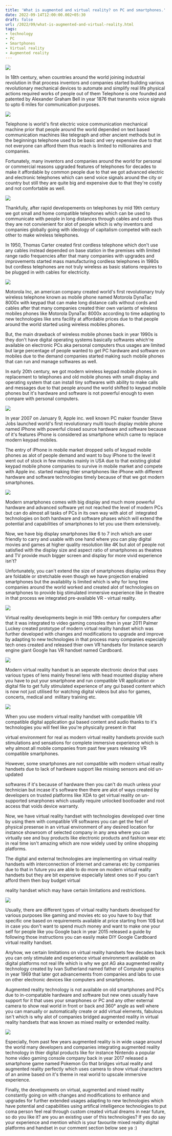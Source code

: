 ```yaml
---
title: 'What is augmented and virtual reality? on PC and smartphones.'
date: 2022-09-14T12:00:00.002+05:30
draft: false
url: /2022/09/what-is-augmented-and-virtual-reality.html
tags: 
- technology
- PC
- Smartphones
- Virtual reality
- Augmented reality
---
```


 [![](https://lh3.googleusercontent.com/-mc91nkPCdRk/YyI0xV8riLI/AAAAAAAANu4/xsap1XVb9KU80HWUGWNVmiF9OA9KJ-gbgCNcBGAsYHQ/s1600/1663186112858504-0.png)](https://lh3.googleusercontent.com/-mc91nkPCdRk/YyI0xV8riLI/AAAAAAAANu4/xsap1XVb9KU80HWUGWNVmiF9OA9KJ-gbgCNcBGAsYHQ/s1600/1663186112858504-0.png) 

  

  

In 18th century, when countries around the world joining industrial revolution in that process inventors and companies started building various revolutionary mechanical devices to automate and simplify real life physical actions required works of people out of them Telephone is one founded and patented by Alexander Graham Bell in year 1876 that transmits voice signals to upto 6 miles for communication purposes.

  

 [![](https://lh3.googleusercontent.com/-qytcGApmrLA/YyK4BYgjexI/AAAAAAAANvk/-hRC2U9mkxAWxTJ7jFS5O55km0ymLs_ogCNcBGAsYHQ/s1600/1663219713093649-0.png)](https://lh3.googleusercontent.com/-qytcGApmrLA/YyK4BYgjexI/AAAAAAAANvk/-hRC2U9mkxAWxTJ7jFS5O55km0ymLs_ogCNcBGAsYHQ/s1600/1663219713093649-0.png) 

  

Telephone is world's first electric voice communication mechanical machine prior that people around the world depended on text based communication machines like telegraph and other ancient methods but in the beginnings telephone used to be basic and very expensive due to that not everyone can afford them thus reach is limited to millionaires and companies.

  

Fortunately, many inventors and companies around the world for personal or commercial reasons upgraded features of telephones for decades to make it affordable by common people due to that we got advanced electric and electronic telephones which can send voice signals around the city or country but still they are quite big and expensive due to that they're costly and not comfortable as well.

  

 [![](https://lh3.googleusercontent.com/-3k4XezQqsRc/YyK4AW4QKeI/AAAAAAAANvg/W_LmC04d83U84aT9dVh60TakYEwduC95gCNcBGAsYHQ/s1600/1663219708962430-1.png)](https://lh3.googleusercontent.com/-3k4XezQqsRc/YyK4AW4QKeI/AAAAAAAANvg/W_LmC04d83U84aT9dVh60TakYEwduC95gCNcBGAsYHQ/s1600/1663219708962430-1.png) 

  

Thankfully, after rapid developements on telephones by mid 19th century we got small and home compatible telephones which can be used to communicate with people in long distances through cables and cords thus they are not convienient for alot of people which is why inventors and companies globally going with ideology of capitalism competed with each other to make wireless telephones.

  

In 1950, Thomas Carter created first cordless telephone which don't use any cables instead depended on base station in the premises with limited range radio frequencies after that many companies with upgrades and improvements started mass manufacturing cordless telephones in 1980s but cordless telephones are not truly wireless as basic stations requires to be plugged in with cables for electricity.

  

 [![](https://lh3.googleusercontent.com/-zJUap1NxiD0/YyK3_T_iM1I/AAAAAAAANvc/xb6GtH4wFYYPMDCCtZ7RUEUMmZzdJKSAACNcBGAsYHQ/s1600/1663219705527276-2.png)](https://lh3.googleusercontent.com/-zJUap1NxiD0/YyK3_T_iM1I/AAAAAAAANvc/xb6GtH4wFYYPMDCCtZ7RUEUMmZzdJKSAACNcBGAsYHQ/s1600/1663219705527276-2.png) 

  

Motorola Inc, an american company created world's first revolutionary truly wireless telephone known as mobile phone named Motorola DynaTac 8000x with keypad that can make long distance calls without cords and cables after that many companies created thier own variants of wireless mobiles phones like Motorola DynaTac 8000x according to time adapting to new technologies like sms facility at affordable prices due to that people around the world started using wireless mobiles phones.

  

But, the main drawback of wireless mobile phones back in year 1990s is they don't have digital operating systems basically softwares which're available on electronic PCs aka personal computers thus usages are limited but large percentage of people wanted to get PC hardware and software on mobiles due to the demand companies started making such mobile phones that can run and manage softwares as well.

  

In early 20th century, we got modern wireless keypad mobile phones in replacement to telephones and old mobile phones with small display and operating system that can install tiny softwares with ability to make calls and messages due to that people around the world shifted to keypad mobile phones but it's hardware and software is not powerful enough to even compare with personal computers.

  

 [![](https://lh3.googleusercontent.com/-hHGd9ywTzlY/YyK3-rd3Q9I/AAAAAAAANvY/8um0ZUPDMSwaGt0BIAzKUGvUjdBduc4AACNcBGAsYHQ/s1600/1663219701782815-3.png)](https://lh3.googleusercontent.com/-hHGd9ywTzlY/YyK3-rd3Q9I/AAAAAAAANvY/8um0ZUPDMSwaGt0BIAzKUGvUjdBduc4AACNcBGAsYHQ/s1600/1663219701782815-3.png) 

  

In year 2007 on January 9, Apple inc. well known PC maker founder Steve Jobs launched world's first revolutionary multi touch display mobile phone named iPhone with powerful closed source hardware and software because of it's features iPhone is considered as smartphone which came to replace modern keypad mobiles.

  

The entry of iPhone in mobile market dropped sells of keypad mobile phones as alot of people demand and want to buy iPhone to the level it went out of stock in few minutes mainly in USA due to that existing global keypad mobile phone companies to survive in mobile market and compete with Apple inc. started making thier smartphones like iPhone with different hardware and software technologies timely because of that we got modern smartphones.

  

 [![](https://lh3.googleusercontent.com/-lxN-3tH_7A4/YyK39oqDrUI/AAAAAAAANvU/xVZio6sWK0kAU2R0yu1BRfSSLM9z6ai_gCNcBGAsYHQ/s1600/1663219697545520-4.png)](https://lh3.googleusercontent.com/-lxN-3tH_7A4/YyK39oqDrUI/AAAAAAAANvU/xVZio6sWK0kAU2R0yu1BRfSSLM9z6ai_gCNcBGAsYHQ/s1600/1663219697545520-4.png) 

  

Modern smartphones comes with big display and much more powerful hardware and advanced software yet not reached the level of modern PCs but can do almost all tasks of PCs in its own way with alot of  integrated technologies on both hardware and software phases which will extend the potential and capabilities of smartphones to let you use them extensively.

  

Now, we have big display smartphones like 6 to 7 inch which are user friendly to carry and usable with one hand where you can play digital movies and games at higher quality resolution like 4K but alot of people not satisfied with the display size and aspect ratio of smartphones as theatres and TV provide much bigger screen and display for more vivid experience isn't?

  

Unfortunately, you can't extend the size of smartphones display unless they are foldable or stretchable even though we have projection enabled smartphones but the availablity is limited which is why for long time companies around the world worked and created alot of technologies on smartphones to provide big stimulated immersive experience like in theatre in that process we integrated pre-available VR - virtual reality.

  

 [![](https://lh3.googleusercontent.com/-8Oy8kNgUGyk/YyK38Sr-w_I/AAAAAAAANvQ/YsTdd2bnGqctn2lmnidWYjzg1ABNyEC9QCNcBGAsYHQ/s1600/1663219692841176-5.png)](https://lh3.googleusercontent.com/-8Oy8kNgUGyk/YyK38Sr-w_I/AAAAAAAANvQ/YsTdd2bnGqctn2lmnidWYjzg1ABNyEC9QCNcBGAsYHQ/s1600/1663219692841176-5.png) 

  

Virtual reality developments begin in mid 19th century for computers after that it was integrated to video gaming consoles then in year 2011 Palmer Luckey created prototype of modern virtual reality handset which was further developed with changes and modifications to upgrade and improve by adapting to new technologies in that process many companies especially tech ones created and released thier own VR handsets for Instance search engine giant Google has VR handset named Cardboard.

  

 [![](https://lh3.googleusercontent.com/-QyTn76kz6xY/YyK37WkWZFI/AAAAAAAANvM/5DdDzTNgibI4bxIjzEY5a8o9MhfOEtoLQCNcBGAsYHQ/s1600/1663219688656612-6.png)](https://lh3.googleusercontent.com/-QyTn76kz6xY/YyK37WkWZFI/AAAAAAAANvM/5DdDzTNgibI4bxIjzEY5a8o9MhfOEtoLQCNcBGAsYHQ/s1600/1663219688656612-6.png) 

  

Modern virtual reality handset is an seperate electronic device that uses various types of lens mainly fresnel lens with head mounted display where you have to put your smartphone and run compatible VR application or digital file to get fully stimulated experience of any gui based content which is now not just utilised for watching digital videos but also for games, concerts, medical and  military training etc.

  

 [![](https://lh3.googleusercontent.com/-IQXgE-bpBB4/YyK36bdnNUI/AAAAAAAANvI/YVSTTySN27cwbUmU-DMq9UT_uMETYAchwCNcBGAsYHQ/s1600/1663219684807184-7.png)](https://lh3.googleusercontent.com/-IQXgE-bpBB4/YyK36bdnNUI/AAAAAAAANvI/YVSTTySN27cwbUmU-DMq9UT_uMETYAchwCNcBGAsYHQ/s1600/1663219684807184-7.png) 

  

When you use modern virtual reality handset with compatible VR compatible digital application gui based content and audio thanks to it's technologies you will feel like you're physically present in that 

virtual environment for real as modern virtual reality handsets provide such stimulations and sensations for complete immersive experience which is why almost all mobile companies from past few years releasing VR compatible smartphones.

  

However, some smartphones are not compatible with modern virtual reality handsets due to lack of hardware support like missing sensors and old un-updated

softwares if it's because of hardware then you can't do much unless your technician but incase it's software then there are alot of ways created by developers on trusted platforms like XDA to get virtual reality on un-supported smarphones which usually require unlocked bootloader and root access that voids device warranty.

  

Now, we have virtual reality handset with technologies developed over time by using them with compatible VR softwares you can get the feel of physical presense in an virtual environment of any desired location for instance showroom of selected company in any area where you can virtually see and buy products like electronic products and fashion wear etc in real time isn't amazing which are now widely used by online shopping platforms.

  

The digital and external technologies are implementing on virtual reality handsets with interconnection of internet and cameras etc by companies due to that in future you are able to do more on modern virtual reality handsets but they are bit expensive especially latest ones so if you can't afford them then buy budget virtual 

reality handset which may have certain limitations and restrictions.

  

 [![](https://lh3.googleusercontent.com/-Pihg0y3iOJs/YyK35Xt4chI/AAAAAAAANvE/ql3U1JGrIBc_NAz-S3_SB6IA8FGUyuR-wCNcBGAsYHQ/s1600/1663219680590292-8.png)](https://lh3.googleusercontent.com/-Pihg0y3iOJs/YyK35Xt4chI/AAAAAAAANvE/ql3U1JGrIBc_NAz-S3_SB6IA8FGUyuR-wCNcBGAsYHQ/s1600/1663219680590292-8.png) 

  

Usually, there are different types of virtual reality handsets developed for various purposes like gaming and movies etc so you have to buy that specific one based on requirements available at price starting from 10$ but in case you don't want to spend much money and want to make one your self for people like you Google back in year 2015 released a guide by following those instructions you can easily make DIY Google Cardboard virtual reality handset.  

  

Anyhow, we certain limitations on virtual reality handsets few decades back you can only stimulate and experience virtual environment available on digital platforms not real life which is why we got AG aka augmented reality technology created by Ivan Sutherland named father of Computer graphics in year 1969 that later got advancements from companies and labs to use on other electronic devices like computers and smartphones.

  

Augmented reality technology is not available on old smartphones and PCs  due to in-compatable hardware and software but new ones usually have support for it that uses your smarphones or PC and any other external camera to show real world in front or back and 360° angle as well where you can manually or automatically create or add virtual elements, fabulous isn't which is why alot of companies bridged augmented reality in virtual reality handsets that was known as mixed reality or extended reality.

  

 [![](https://lh3.googleusercontent.com/-FA8U9qp1368/YyK34A3u6MI/AAAAAAAANvA/F8NmDq_pi0wNUjaRpy1VTSeCkGxjL6y0wCNcBGAsYHQ/s1600/1663219675577004-9.png)](https://lh3.googleusercontent.com/-FA8U9qp1368/YyK34A3u6MI/AAAAAAAANvA/F8NmDq_pi0wNUjaRpy1VTSeCkGxjL6y0wCNcBGAsYHQ/s1600/1663219675577004-9.png) 

  

Especially, from past few years augmented reality is in wide usage around the world many developers and companies integrating augmented reality technology in thier digital products like for instance Nintendo a popular home video gaming console company back in year 2017 released a smartphone game named Pokemon Go that bridges virtual reality and augmented reality perfectly which uses camera to show virtual characters of an anime based on it's theme in real world to upscale immersive experience.

  

Finally, the developments on virtual, augmented and mixed reality constantly going on with changes and modifications to enhance and upgrades for further extended usages adapting to new technologies which have potential and capabilities using artifical intelligence technologies to put coma person feel real through custom created virtual dreams in near future, so do you like it? are you an existing user of this technologies? If yes do say your experience and mention which is your favourite mixed reality digital platforms and handset in our comment section below see ya :)